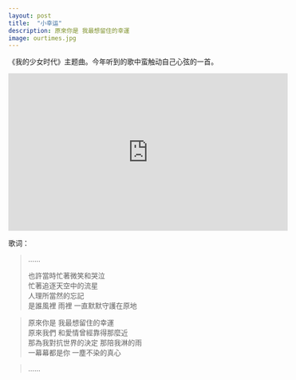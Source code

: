 ```yaml
---
layout: post
title:  "小幸运"
description: 原來你是 我最想留住的幸運
image: ourtimes.jpg
---
```



《我的少女时代》主题曲。今年听到的歌中蛮触动自己心弦的一首。

<iframe width="560" height="315" src="https://www.youtube.com/embed/GCgvpwLNvtY" frameborder="0" allowfullscreen></iframe>


歌词：


> ……
> 
> 也許當時忙著微笑和哭泣  
忙著追逐天空中的流星  
人理所當然的忘記  
是誰風裡 雨裡 一直默默守護在原地  

> 原來你是 我最想留住的幸運  
原來我們 和愛情曾經靠得那麼近  
那為我對抗世界的決定 那陪我淋的雨  
一幕幕都是你 一塵不染的真心  

> ……